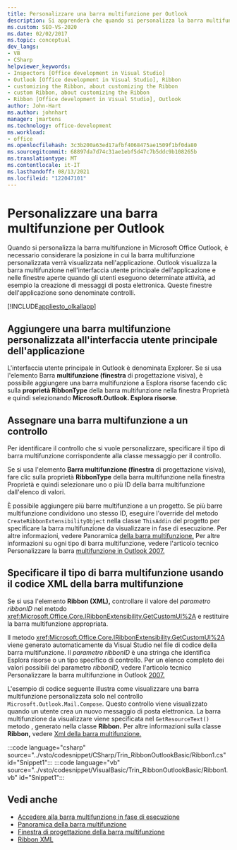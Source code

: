 ```yaml
---
title: Personalizzare una barra multifunzione per Outlook
description: Si apprenderà che quando si personalizza la barra multifunzione in Microsoft Office Outlook, è necessario prendere in considerazione la posizione in cui verrà visualizzata la barra multifunzione personalizzata nell'applicazione.
ms.custom: SEO-VS-2020
ms.date: 02/02/2017
ms.topic: conceptual
dev_langs:
- VB
- CSharp
helpviewer_keywords:
- Inspectors [Office development in Visual Studio]
- Outlook [Office development in Visual Studio], Ribbon
- customizing the Ribbon, about customizing the Ribbon
- custom Ribbon, about customizing the Ribbon
- Ribbon [Office development in Visual Studio], Outlook
author: John-Hart
ms.author: johnhart
manager: jmartens
ms.technology: office-development
ms.workload:
- office
ms.openlocfilehash: 3c3b200a63ed17afbf4068475ae1509f1bf0da80
ms.sourcegitcommit: 68897da7d74c31ae1ebf5d47c7b5ddc9b108265b
ms.translationtype: MT
ms.contentlocale: it-IT
ms.lasthandoff: 08/13/2021
ms.locfileid: "122047101"
---
```

# <a name="customize-a-ribbon-for-outlook"></a>Personalizzare una barra multifunzione per Outlook
  Quando si personalizza la barra multifunzione in Microsoft Office Outlook, è necessario considerare la posizione in cui la barra multifunzione personalizzata verrà visualizzata nell'applicazione. Outlook visualizza la barra multifunzione nell'interfaccia utente principale dell'applicazione e nelle finestre aperte quando gli utenti eseguono determinate attività, ad esempio la creazione di messaggi di posta elettronica. Queste finestre dell'applicazione sono denominate controlli.

 [!INCLUDE[appliesto_olkallapp](../vsto/includes/appliesto-olkallapp-md.md)]

## <a name="add-a-custom-ribbon-to-the-main-application-ui"></a>Aggiungere una barra multifunzione personalizzata all'interfaccia utente principale dell'applicazione
 L'interfaccia utente principale in Outlook è denominata Explorer. Se si usa l'elemento Barra **multifunzione (finestra** di progettazione visiva), è possibile aggiungere una  barra multifunzione a Esplora risorse facendo clic sulla **proprietà RibbonType** della barra multifunzione nella finestra Proprietà e quindi selezionando **Microsoft.Outlook. Esplora risorse**.

## <a name="assign-a-ribbon-to-an-inspector"></a>Assegnare una barra multifunzione a un controllo
 Per identificare il controllo che si vuole personalizzare, specificare il tipo di barra multifunzione corrispondente alla classe messaggio per il controllo.

 Se si usa l'elemento **Barra multifunzione (finestra** di progettazione visiva), fare clic sulla proprietà **RibbonType** della barra multifunzione nella finestra Proprietà e quindi selezionare uno o più ID della barra multifunzione dall'elenco di valori. 

 È possibile aggiungere più barre multifunzione a un progetto. Se più barre multifunzione condividono uno stesso ID, eseguire l'override del metodo `CreateRibbonExtensibilityObject` nella classe `ThisAddin` del progetto per specificare la barra multifunzione da visualizzare in fase di esecuzione. Per altre informazioni, vedere Panoramica [della barra multifunzione.](../vsto/ribbon-overview.md) Per altre informazioni su ogni tipo di barra multifunzione, vedere l'articolo tecnico Personalizzare la barra [multifunzione in Outlook 2007.](/previous-versions/office/developer/office-2007/bb226712(v=office.12))

## <a name="specify-the-ribbon-type-by-using-ribbon-xml"></a>Specificare il tipo di barra multifunzione usando il codice XML della barra multifunzione
 Se si usa l'elemento **Ribbon (XML),** controllare il valore del *parametro ribbonID* nel metodo <xref:Microsoft.Office.Core.IRibbonExtensibility.GetCustomUI%2A> e restituire la barra multifunzione appropriata.

 Il metodo <xref:Microsoft.Office.Core.IRibbonExtensibility.GetCustomUI%2A> viene generato automaticamente da Visual Studio nel file di codice della barra multifunzione. Il *parametro ribbonID* è una stringa che identifica Esplora risorse o un tipo specifico di controllo. Per un elenco completo dei valori possibili del parametro *ribbonID,* vedere l'articolo tecnico Personalizzare la barra multifunzione in Outlook [2007.](/previous-versions/office/developer/office-2007/bb226712(v=office.12))

 L'esempio di codice seguente illustra come visualizzare una barra multifunzione personalizzata solo nel controllo `Microsoft.Outlook.Mail.Compose`. Questo controllo viene visualizzato quando un utente crea un nuovo messaggio di posta elettronica. La barra multifunzione da visualizzare viene specificata nel `GetResourceText()` metodo , generato nella classe **Ribbon.** Per altre informazioni sulla classe **Ribbon,** vedere [Xml della barra multifunzione.](../vsto/ribbon-xml.md)

 :::code language="csharp" source="../vsto/codesnippet/CSharp/Trin_RibbonOutlookBasic/Ribbon1.cs" id="Snippet1":::
 :::code language="vb" source="../vsto/codesnippet/VisualBasic/Trin_RibbonOutlookBasic/Ribbon1.vb" id="Snippet1":::

## <a name="see-also"></a>Vedi anche
- [Accedere alla barra multifunzione in fase di esecuzione](../vsto/accessing-the-ribbon-at-run-time.md)
- [Panoramica della barra multifunzione](../vsto/ribbon-overview.md)
- [Finestra di progettazione della barra multifunzione](../vsto/ribbon-designer.md)
- [Ribbon XML](../vsto/ribbon-xml.md)
